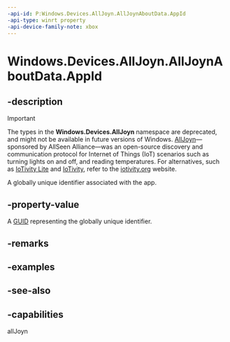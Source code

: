 ```yaml
---
-api-id: P:Windows.Devices.AllJoyn.AllJoynAboutData.AppId
-api-type: winrt property
-api-device-family-note: xbox
---
```


<!-- Property syntax
public System.Guid AppId { get;  set; }
-->

# Windows.Devices.AllJoyn.AllJoynAboutData.AppId

## -description

> [!IMPORTANT]
> The types in the **Windows.Devices.AllJoyn** namespace are deprecated, and might not be available in future versions of Windows. [AllJoyn](https://openconnectivity.org/technology/reference-implementation/alljoyn/)&mdash;sponsored by AllSeen Alliance&mdash;was an open-source discovery and communication protocol for Internet of Things (IoT) scenarios such as turning lights on and off, and reading temperatures. For alternatives, such as [IoTivity Lite](https://github.com/iotivity/iotivity-lite) and [IoTivity](https://github.com/iotivity/iotivity), refer to the [iotivity.org](https://iotivity.org/) website.

A globally unique identifier associated with the app.

## -property-value
A [GUID](/windows/win32/api/guiddef/ns-guiddef-guid) representing the globally unique identifier.

## -remarks

## -examples

## -see-also

## -capabilities
allJoyn
